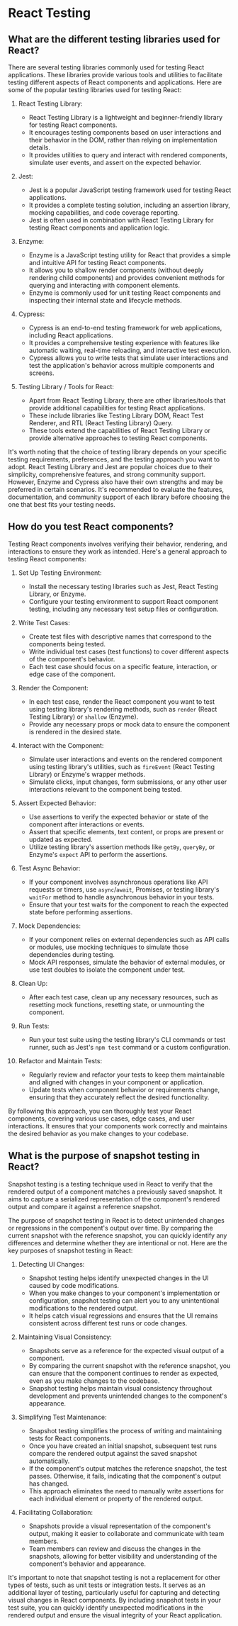 # React Testing

## What are the different testing libraries used for React?
There are several testing libraries commonly used for testing React applications. These libraries provide various tools and utilities to facilitate testing different aspects of React components and applications. Here are some of the popular testing libraries used for testing React:

1. React Testing Library:
   - React Testing Library is a lightweight and beginner-friendly library for testing React components.
   - It encourages testing components based on user interactions and their behavior in the DOM, rather than relying on implementation details.
   - It provides utilities to query and interact with rendered components, simulate user events, and assert on the expected behavior.

2. Jest:
   - Jest is a popular JavaScript testing framework used for testing React applications.
   - It provides a complete testing solution, including an assertion library, mocking capabilities, and code coverage reporting.
   - Jest is often used in combination with React Testing Library for testing React components and application logic.

3. Enzyme:
   - Enzyme is a JavaScript testing utility for React that provides a simple and intuitive API for testing React components.
   - It allows you to shallow render components (without deeply rendering child components) and provides convenient methods for querying and interacting with component elements.
   - Enzyme is commonly used for unit testing React components and inspecting their internal state and lifecycle methods.

4. Cypress:
   - Cypress is an end-to-end testing framework for web applications, including React applications.
   - It provides a comprehensive testing experience with features like automatic waiting, real-time reloading, and interactive test execution.
   - Cypress allows you to write tests that simulate user interactions and test the application's behavior across multiple components and screens.

5. Testing Library / Tools for React:
   - Apart from React Testing Library, there are other libraries/tools that provide additional capabilities for testing React applications.
   - These include libraries like Testing Library DOM, React Test Renderer, and RTL (React Testing Library) Query.
   - These tools extend the capabilities of React Testing Library or provide alternative approaches to testing React components.

It's worth noting that the choice of testing library depends on your specific testing requirements, preferences, and the testing approach you want to adopt. React Testing Library and Jest are popular choices due to their simplicity, comprehensive features, and strong community support. However, Enzyme and Cypress also have their own strengths and may be preferred in certain scenarios. It's recommended to evaluate the features, documentation, and community support of each library before choosing the one that best fits your testing needs.

## How do you test React components?
Testing React components involves verifying their behavior, rendering, and interactions to ensure they work as intended. Here's a general approach to testing React components:

1. Set Up Testing Environment:
   - Install the necessary testing libraries such as Jest, React Testing Library, or Enzyme.
   - Configure your testing environment to support React component testing, including any necessary test setup files or configuration.

2. Write Test Cases:
   - Create test files with descriptive names that correspond to the components being tested.
   - Write individual test cases (test functions) to cover different aspects of the component's behavior.
   - Each test case should focus on a specific feature, interaction, or edge case of the component.

3. Render the Component:
   - In each test case, render the React component you want to test using testing library's rendering methods, such as `render` (React Testing Library) or `shallow` (Enzyme).
   - Provide any necessary props or mock data to ensure the component is rendered in the desired state.

4. Interact with the Component:
   - Simulate user interactions and events on the rendered component using testing library's utilities, such as `fireEvent` (React Testing Library) or Enzyme's wrapper methods.
   - Simulate clicks, input changes, form submissions, or any other user interactions relevant to the component being tested.

5. Assert Expected Behavior:
   - Use assertions to verify the expected behavior or state of the component after interactions or events.
   - Assert that specific elements, text content, or props are present or updated as expected.
   - Utilize testing library's assertion methods like `getBy`, `queryBy`, or Enzyme's `expect` API to perform the assertions.

6. Test Async Behavior:
   - If your component involves asynchronous operations like API requests or timers, use `async`/`await`, Promises, or testing library's `waitFor` method to handle asynchronous behavior in your tests.
   - Ensure that your test waits for the component to reach the expected state before performing assertions.

7. Mock Dependencies:
   - If your component relies on external dependencies such as API calls or modules, use mocking techniques to simulate those dependencies during testing.
   - Mock API responses, simulate the behavior of external modules, or use test doubles to isolate the component under test.

8. Clean Up:
   - After each test case, clean up any necessary resources, such as resetting mock functions, resetting state, or unmounting the component.

9. Run Tests:
   - Run your test suite using the testing library's CLI commands or test runner, such as Jest's `npm test` command or a custom configuration.

10. Refactor and Maintain Tests:
    - Regularly review and refactor your tests to keep them maintainable and aligned with changes in your component or application.
    - Update tests when component behavior or requirements change, ensuring that they accurately reflect the desired functionality.

By following this approach, you can thoroughly test your React components, covering various use cases, edge cases, and user interactions. It ensures that your components work correctly and maintains the desired behavior as you make changes to your codebase.

## What is the purpose of snapshot testing in React?
Snapshot testing is a testing technique used in React to verify that the rendered output of a component matches a previously saved snapshot. It aims to capture a serialized representation of the component's rendered output and compare it against a reference snapshot.

The purpose of snapshot testing in React is to detect unintended changes or regressions in the component's output over time. By comparing the current snapshot with the reference snapshot, you can quickly identify any differences and determine whether they are intentional or not. Here are the key purposes of snapshot testing in React:

1. Detecting UI Changes:
   - Snapshot testing helps identify unexpected changes in the UI caused by code modifications.
   - When you make changes to your component's implementation or configuration, snapshot testing can alert you to any unintentional modifications to the rendered output.
   - It helps catch visual regressions and ensures that the UI remains consistent across different test runs or code changes.

2. Maintaining Visual Consistency:
   - Snapshots serve as a reference for the expected visual output of a component.
   - By comparing the current snapshot with the reference snapshot, you can ensure that the component continues to render as expected, even as you make changes to the codebase.
   - Snapshot testing helps maintain visual consistency throughout development and prevents unintended changes to the component's appearance.

3. Simplifying Test Maintenance:
   - Snapshot testing simplifies the process of writing and maintaining tests for React components.
   - Once you have created an initial snapshot, subsequent test runs compare the rendered output against the saved snapshot automatically.
   - If the component's output matches the reference snapshot, the test passes. Otherwise, it fails, indicating that the component's output has changed.
   - This approach eliminates the need to manually write assertions for each individual element or property of the rendered output.

4. Facilitating Collaboration:
   - Snapshots provide a visual representation of the component's output, making it easier to collaborate and communicate with team members.
   - Team members can review and discuss the changes in the snapshots, allowing for better visibility and understanding of the component's behavior and appearance.

It's important to note that snapshot testing is not a replacement for other types of tests, such as unit tests or integration tests. It serves as an additional layer of testing, particularly useful for capturing and detecting visual changes in React components. By including snapshot tests in your test suite, you can quickly identify unexpected modifications in the rendered output and ensure the visual integrity of your React application.
